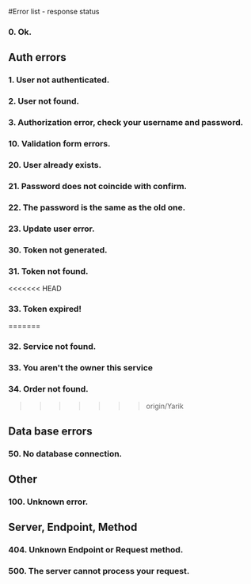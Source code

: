 #Error list - response status

### 0. Ok.

## Auth errors

### 1. User not authenticated.

### 2. User not found.

### 3. Authorization error, check your username and password.



### 10. Validation form errors.

### 20. User already exists.

### 21. Password does not coincide with confirm.

### 22. The password is the same as the old one.

### 23. Update user error.

### 30. Token not generated.

### 31. Token not found.

<<<<<<< HEAD
### 33. Token expired!
=======
### 32. Service not found.

### 33. You aren't the owner this service

### 34. Order not found.
>>>>>>> origin/Yarik

## Data base errors

### 50. No database connection.

## Other

### 100. Unknown error.

## Server, Endpoint, Method

### 404. Unknown Endpoint or Request method.

### 500. The server cannot process your request.

